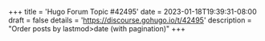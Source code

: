 +++
title = 'Hugo Forum Topic #42495'
date = 2023-01-18T19:39:31-08:00
draft = false
details = 'https://discourse.gohugo.io/t/42495'
description = "Order posts by lastmod>date (with pagination)"
+++
